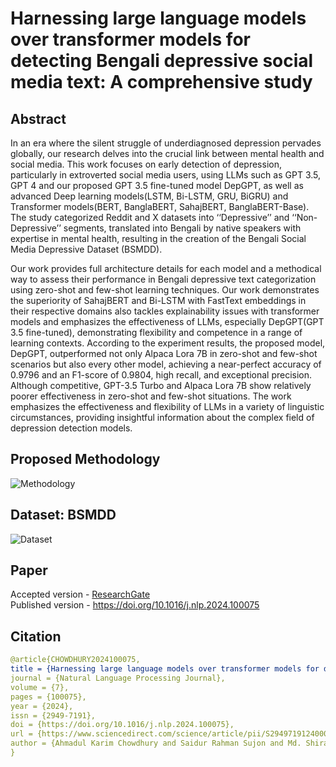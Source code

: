 # Harnessing large language models over transformer models for detecting Bengali depressive social media text: A comprehensive study

## Abstract
In an era where the silent struggle of underdiagnosed depression pervades globally, our research delves into the crucial link between mental health and social media. This work focuses on early detection of depression, particularly in extroverted social media users, using LLMs such as GPT 3.5, GPT 4 and our proposed GPT
3.5 fine-tuned model DepGPT, as well as advanced Deep learning models(LSTM, Bi-LSTM, GRU, BiGRU) and Transformer models(BERT, BanglaBERT, SahajBERT, BanglaBERT-Base). The study categorized Reddit and X datasets into ‘‘Depressive’’ and ‘‘Non-Depressive’’ segments, translated into Bengali by native speakers with expertise in mental health, resulting in the creation of the Bengali Social Media Depressive Dataset (BSMDD). 

Our work provides full architecture details for each model and a methodical way to assess their performance in Bengali depressive text categorization using zero-shot and few-shot learning techniques. Our work demonstrates the superiority of SahajBERT and Bi-LSTM with FastText embeddings in their respective domains also tackles explainability issues with transformer models and emphasizes the effectiveness of LLMs, especially DepGPT(GPT 3.5 fine-tuned), demonstrating flexibility and competence in a range of learning contexts. According to the experiment results, the proposed model, DepGPT, outperformed not only Alpaca Lora 7B in zero-shot and few-shot scenarios but also every other model, achieving a near-perfect accuracy of 0.9796 and an F1-score of 0.9804, high recall, and exceptional precision. Although competitive, GPT-3.5 Turbo and Alpaca Lora 7B show relatively poorer effectiveness in zero-shot and few-shot situations. The work emphasizes the effectiveness and flexibility of LLMs in a variety of linguistic circumstances, providing insightful information about the complex field of depression detection models.

## Proposed Methodology

![Methodology](https://github.com/AKC23/Harnessing-LLMs-over-transformer-models-for-detecting-Bengali-depressive-text-A-comprehensive-study/assets/57568723/f239f1c7-951e-4c66-a735-1aa2fdb08e77)

## Dataset: BSMDD
![Dataset]()

## Paper
Accepted version - [ResearchGate](https://www.researchgate.net/publication/380628761_Harnessing_large_language_models_over_transformer_models_for_detecting_Bengali_depressive_social_media_text_A_comprehensive_study) <br>
Published version - https://doi.org/10.1016/j.nlp.2024.100075

## Citation
``` yaml
@article{CHOWDHURY2024100075,
title = {Harnessing large language models over transformer models for detecting Bengali depressive social media text: A comprehensive study},
journal = {Natural Language Processing Journal},
volume = {7},
pages = {100075},
year = {2024},
issn = {2949-7191},
doi = {https://doi.org/10.1016/j.nlp.2024.100075},
url = {https://www.sciencedirect.com/science/article/pii/S2949719124000232},
author = {Ahmadul Karim Chowdhury and Saidur Rahman Sujon and Md. Shirajus Salekin Shafi and Tasin Ahmmad and Sifat Ahmed and Khan Md Hasib and Faisal Muhammad Shah}
}
```



